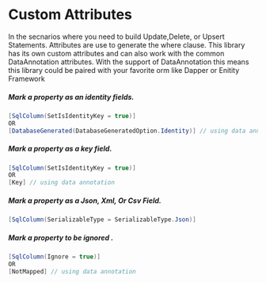 # Custom Attributes
In the secnarios where you need to build Update,Delete, or Upsert Statements. Attributes are use to generate the where clause. This library has its own custom attributes and can also work with the common DataAnnotation attributes. With the support of DataAnnotation this means this library could be paired with your favorite orm like Dapper or Enitity Framework 

##### Mark a property as an identity fields. 
```csharp
[SqlColumn(SetIsIdentityKey = true)]
OR 
[DatabaseGenerated(DatabaseGeneratedOption.Identity)] // using data annotation
```

##### Mark a property as a key field. 
```csharp
[SqlColumn(SetIsIdentityKey = true)]
OR 
[Key] // using data annotation
```

##### Mark a property as a Json, Xml, Or Csv Field. 
```csharp
[SqlColumn(SerializableType = SerializableType.Json)]
```

##### Mark a property to be ignored . 
```csharp
[SqlColumn(Ignore = true)]
OR 
[NotMapped] // using data annotation
```

<!-- 
#### Storing Columns As CSV, XML, & JSON

```csharp
[SqlColumn(SerializableType = SerializableType.Json)]
or 
[SqlColumn(SerializableType = SerializableType.Xml)]
or 
[SqlColumn(SerializableType = SerializableType.Csv)]
```  -->